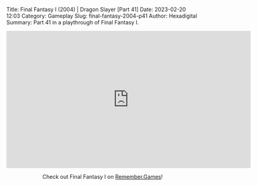 Title: Final Fantasy I (2004) | Dragon Slayer [Part 41]
Date: 2023-02-20 12:03
Category: Gameplay
Slug: final-fantasy-2004-p41
Author: Hexadigital
Summary: Part 41 in a playthrough of Final Fantasy I.

<center><iframe src="https://www.youtube.com/embed/j0rayxpTaOg?feature=oembed" allow="accelerometer; autoplay; encrypted-media; gyroscope; picture-in-picture" width="640" height="360" frameborder="0"></iframe>

Check out Final Fantasy I on [Remember.Games](https://remember.games/game/6866/final-fantasy-i-ii-dawn-of-souls/)!</center>

